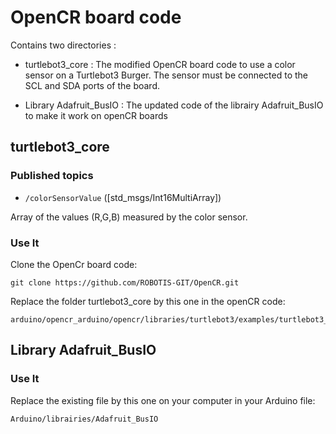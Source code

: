 # OpenCR board code

Contains two directories : 
* turtlebot3_core :
The modified OpenCR board code to use a color sensor on a Turtlebot3 Burger.
The sensor must be connected to the SCL and SDA ports of the board.

* Library Adafruit_BusIO :
The updated code of the librairy Adafruit_BusIO to make it work on openCR boards

## turtlebot3_core
### Published topics
* ```/colorSensorValue``` ([std_msgs/Int16MultiArray]) 

Array of the values (R,G,B) measured by the color sensor.


### Use It
Clone the OpenCr board code:
```
git clone https://github.com/ROBOTIS-GIT/OpenCR.git
```

Replace the folder turtlebot3_core by this one in the openCR code: 
```
arduino/opencr_arduino/opencr/libraries/turtlebot3/examples/turtlebot3_burger/
```



## Library Adafruit_BusIO
### Use It
Replace the existing file by this one on your computer in your Arduino file: 
````
Arduino/librairies/Adafruit_BusIO
````

